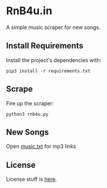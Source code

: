 # RnB4u.in

A simple music scraper for new songs.

## Install Requirements

Install the project's dependencies with:

`pip3 install -r requirements.txt`

## Scrape

Fire up the scraper:

`python3 rnb4u.py`

## New Songs

Open [music.txt](music.txt) for mp3 links

## License

License stuff is [here](https://gist.github.com/0xnu/d11da49c85eeb7272517a9010bbdf1ab).
